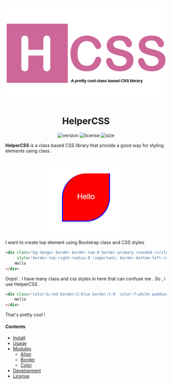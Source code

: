 <h1 align="center">
  <img src="https://raw.githubusercontent.com/morteza-jamali/HelperCSS/master/logo.png" alt="HelperCSS">
</h1>
<h1 align="center">
  HelperCSS
</h1>

<p align="center">
<img src="https://img.shields.io/badge/version-1.0.0-orange" alt="version">
<img src="https://img.shields.io/badge/license-Apache--2.0-yellowgreen" alt="license">
<img src="https://img.shields.io/badge/size-120%20KB-lightgrey" alt="size">
</p>

**HelperCSS** is a class based CSS library that provide a good way for styling elements using class .

<h1 align="center">
  <img src="https://raw.githubusercontent.com/morteza-jamali/HelperCSS/master/docs/assets/Capture.png" alt="HelperCSS">
</h1>

I want to create top element using Bootstrap class and CSS styles
```html
<div class="bg-danger border border-top-0 border-primary rounded-circle text-white pt-3" 
	 style="border-top-right-radius:0 !important; border-bottom-left-radius:0 !important; border-width: 2px">
	Hello
</div>
```

Oops! . I have many class and css styles in here that can confuse me . So , i use HelperCSS .

```html
<div class="color:b:red border:2:blue border:t:0  color:f:white padding:t:3 border-radius:tl:br:200x" >
	Hello
</div>
```

That's pretty cool !

<h4>
  Contents
</h4>

- [Install](#install)
- [Usage](#usage)
- [Modules](#modules)
  - [Align](#align_module)
  - [Border](#border_module)
  - [Color](#color_module)
- [Development](#development)
- [License](#license)